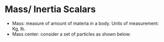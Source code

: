 # Mass/ Inertia Scalars

- Mass: measure of amount of materia in a body. Units of measurement: Kg, lb.
- Mass center: consider a set of particles as shown below:

```python

```
